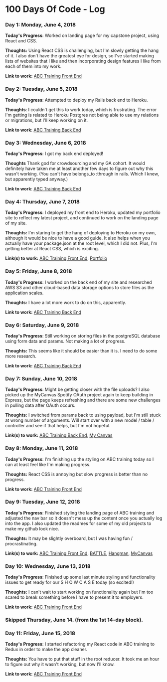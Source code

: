 # 100 Days Of Code - Log

### Day 1: Monday, June 4, 2018

**Today's Progress**: Worked on landing page for my capstone project, using React and CSS.

**Thoughts:** Using React CSS is challenging, but I'm slowly getting the hang of it. I also don't have the greatest eye for design, so I've started making lists of websites that I like and then incorporating design features I like from each of them into my work.

**Link to work:** [ABC Training Front End](https://github.com/hanna2895/ABC-Training)

### Day 2: Tuesday, June 5, 2018

**Today's Progress**: Attempted to deploy my Rails back end to Heroku.

**Thoughts**: I couldn't get this to work today, which is frustrating. The error I'm getting is related to Heroku Postgres not being able to use my relations or migrations, but I'll keep working on it.

**Link to work**: [ABC Training Back End](https://github.com/hanna2895/ABC-Training-back-end)


### Day 3: Wednesday, June 6, 2018

**Today's Progress**: I got my back end deployed!

**Thoughts** Thank god for crowdsourcing and my GA cohort. It would definitely have taken me at least another few days to figure out why this wasn't working. (You can't have belongs_to :through in rails. Which I knew, but apparently typed anyway.)

**Link to work**: [ABC Training Back End](https://github.com/hanna2895/ABC-Training-back-end)

### Day 4: Thursday, June 7, 2018

**Today's Progress**: I deployed my front end to Heroku, updated my portfolio site to reflect my latest project, and continued to work on the landing page of my site.

**Thoughts:** I'm staring to get the hang of deploying to Heroku on my own, although it would be nice to have a good guide. It also helps when you actually have your package.json at the root level, which I did not. Plus, I'm getting better at React CSS, which is exciting.

**Link(s) to work:** [ABC Training Front End](https://github.com/hanna2895/ABC-Training), [Portfolio](https://github.com/hanna2895/portfolio)

### Day 5: Friday, June 8, 2018

**Today's Progress**: I worked on the back end of my site and researched AWS S3 and other cloud-based data storage options to store files as the application scales.

**Thoughts:** I have a lot more work to do on this, apparently.

**Link to work:** [ABC Training Back End](https://github.com/hanna2895/ABC-Training-back-end)

### Day 6: Saturday, June 9, 2018

**Today's Progress**: Still working on storing files in the postgreSQL database using form data and params. Not making a lot of progress.

**Thoughts:** This seems like it should be easier than it is. I need to do some more research.

**Link to work:** [ABC Training Back End](https://github.com/hanna2895/ABC-Training-back-end)

### Day 7: Sunday, June 10, 2018

**Today's Progress**: Might be getting closer with the file uploads? I also picked up the MyCanvas Spotify OAuth project again to keep building in Express, but the page keeps refreshing and there are some new challenges in pulling data after OAuth occurs.

**Thoughts:** I switched from params back to using payload, but I'm still stuck at wrong number of arguments. Will start over with a new model / table / controller and see if that helps, but I'm not hopeful.

**Link(s) to work:** [ABC Training Back End](https://github.com/hanna2895/ABC-Training-back-end), [My Canvas](https://github.com/hanna2895/MyCanvas)

### Day 8: Monday, June 11, 2018

**Today's Progress**: I'm finishing up the styling on ABC training today so I can at least feel like I'm making progress.

**Thoughts:** React CSS is annoying but slow progress is better than no progress.

**Link to work:** [ABC Training Front End](https://github.com/hanna2895/ABC-Training)

### Day 9: Tuesday, June 12, 2018

**Today's Progress**: Finished styling the landing page of ABC training and adjusted the nav bar so it doesn't mess up the content once you actually log into the app. I also updated the readmes for some of my old projects to make my github look nice.

**Thoughts:** It may be slightly overboard, but I was having fun / procrastinating.

**Link(s) to work:** [ABC Training Front End](https://github.com/hanna2895/ABC-Training), [BATTLE](https://github.com/hanna2895/BATTLE), [Hangman](https://github.com/hanna2895/hangman), [MyCanvas](https://github.com/hanna2895/MyCanvas)

### Day 10: Wednesday, June 13, 2018

**Today's Progress**: Finished up some last minute styling and functionality issues to get ready for our S H O W C A S E today (so excited!)

**Thoughts:** I can't wait to start working on functionality again but I'm too scared to break something before I have to present it to employers.

**Link to work:** [ABC Training Front End](https://github.com/hanna2895/ABC-Training)

### Skipped Thursday, June 14. (from the 1st 14-day block).

### Day 11: Friday, June 15, 2018

**Today's Progress**: I started refactoring my React code in ABC training to Redux in order to make the app cleaner.

**Thoughts:** You have to put that stuff in the root reducer. It took me an hour to figure out why it wasn't working, but now I'll know. 

**Link to work:** [ABC Training Front End](https://github.com/hanna2895/ABC-Training)
